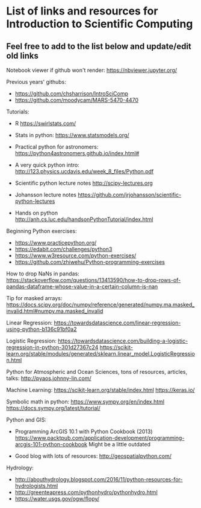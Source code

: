 # List of links and resources for Introduction to Scientific Computing 

## Feel free to add to the list below and update/edit old links

Notebook viewer if github won't render:
https://nbviewer.jupyter.org/

Previous years' githubs:

- https://github.com/chsharrison/IntroSciComp
- https://github.com/moodycam/MARS-5470-4470

Tutorials:

 - R 
  https://swirlstats.com/
  
 - Stats in python:
  https://www.statsmodels.org/

 - Practical python for astronomers:
  https://python4astronomers.github.io/index.html#
  
 - A very quick python intro:
  http://123.physics.ucdavis.edu/week_8_files/Python.pdf
  
  - Scientific python lecture notes
  http://scipy-lectures.org
  
  - Johansson lecture notes
  https://github.com/jrjohansson/scientific-python-lectures
  
  - Hands on python
  http://anh.cs.luc.edu/handsonPythonTutorial/index.html

Beginning Python exercises:
  
- https://www.practicepython.org/
- https://edabit.com/challenges/python3
- https://www.w3resource.com/python-exercises/
- https://github.com/zhiwehu/Python-programming-exercises

How to drop NaNs in pandas:
  https://stackoverflow.com/questions/13413590/how-to-drop-rows-of-pandas-dataframe-whose-value-in-a-certain-column-is-nan

Tip for masked arrays:
  https://docs.scipy.org/doc/numpy/reference/generated/numpy.ma.masked_invalid.html#numpy.ma.masked_invalid

Linear Regression:
  https://towardsdatascience.com/linear-regression-using-python-b136c91bf0a2

Logistic Regression:
  https://towardsdatascience.com/building-a-logistic-regression-in-python-301d27367c24
  https://scikit-learn.org/stable/modules/generated/sklearn.linear_model.LogisticRegression.html

Python for Atmospheric and Ocean Sciences, tons of resources, articles, talks:
  http://pyaos.johnny-lin.com/

Machine Learning:
  https://scikit-learn.org/stable/index.html
  https://keras.io/

Symbolic math in python:
  https://www.sympy.org/en/index.html
  https://docs.sympy.org/latest/tutorial/

Python and GIS:

 -  Programming ArcGIS 10.1 with Python Cookbook (2013) 
  https://www.packtpub.com/application-development/programming-arcgis-101-python-cookbook
  Might be a little outdated

  - Good blog with lots of resources:
  http://geospatialpython.com/
  
Hydrology:

  - http://abouthydrology.blogspot.com/2016/11/python-resources-for-hydrologists.html
  - http://greenteapress.com/pythonhydro/pythonhydro.html
  - https://water.usgs.gov/ogw/flopy/
